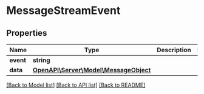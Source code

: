 # MessageStreamEvent

## Properties
Name | Type | Description | Notes
------------ | ------------- | ------------- | -------------
**event** | **string** |  | 
**data** | [**OpenAPI\Server\Model\MessageObject**](MessageObject.md) |  | 

[[Back to Model list]](../README.md#documentation-for-models) [[Back to API list]](../README.md#documentation-for-api-endpoints) [[Back to README]](../README.md)


